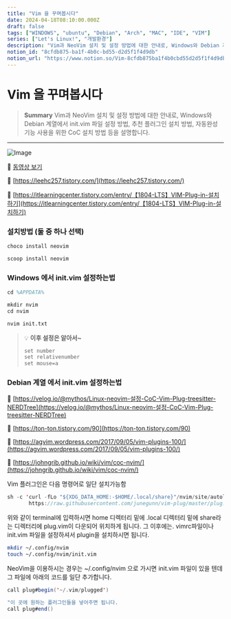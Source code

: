 ```yaml
---
title: "Vim 을 꾸며봅시다"
date: 2024-04-18T08:10:00.000Z
draft: false
tags: ["WINDOWS", "ubuntu", "Debian", "Arch", "MAC", "IDE", "VIM"]
series: ["Let's Linux!", "개발환경"]
description: "Vim과 NeoVim 설치 및 설정 방법에 대한 안내로, Windows와 Debian 계열에서 init.vim 파일 설정 방법, 추천 플러그인 설치 방법, 자동완성 기능 사용을 위한 CoC 설치 방법 등을 설명합니다."
notion_id: "8cfdb875-ba1f-4b0c-bd55-d2d5f1f4d9db"
notion_url: "https://www.notion.so/Vim-8cfdb875ba1f4b0cbd55d2d5f1f4d9db"
---
```


# Vim 을 꾸며봅시다

> **Summary**
> Vim과 NeoVim 설치 및 설정 방법에 대한 안내로, Windows와 Debian 계열에서 init.vim 파일 설정 방법, 추천 플러그인 설치 방법, 자동완성 기능 사용을 위한 CoC 설치 방법 등을 설명합니다.

---

![Image](https://prod-files-secure.s3.us-west-2.amazonaws.com/09ccd4d5-876c-4bba-bbdf-cc77a0a11257/c22e7e68-d7ad-4af4-944b-b0506ec74a17/Untitled.png?X-Amz-Algorithm=AWS4-HMAC-SHA256&X-Amz-Content-Sha256=UNSIGNED-PAYLOAD&X-Amz-Credential=ASIAZI2LB466R6R3UEM3%2F20250724%2Fus-west-2%2Fs3%2Faws4_request&X-Amz-Date=20250724T101911Z&X-Amz-Expires=3600&X-Amz-Security-Token=IQoJb3JpZ2luX2VjEAIaCXVzLXdlc3QtMiJHMEUCIQDzb%2FB4qMjsb5jpqu4tmDBgc5NAnmpL0zT9jvs9Vg2UNwIgIulR5OHHG9m41BRDERZ9KjB5EXkHvz%2FHGu%2BnYu8c1Rwq%2FwMIKhAAGgw2Mzc0MjMxODM4MDUiDPVMkt78dPAH9q4ELCrcAwztY7S%2FuN0ZZAifD549nX6ImA8Vu1XrzP2ZAJ%2FYlYPQK8ToRzCxpisW70AfUeY%2FH%2BJjCwyW67ROfkcwEomgYYTpJ8JgqwM8nTxduTeavnpMQavNQQ6hQe3iKX0gluyYP5nw4C%2FUPXwHWbWNq0kdIFVan7Vlf8IdLd1c2GHJp3sMInO%2BBPjkerkfaZU6VY6Snvxo4X3nBy%2BYZyw%2Bi22Z4WS%2FBdUzBnSz2M6c%2BhToV5USNp3MXYs7uiccpyUbu1Shpn5LHgvkugY06XOFl6QZmovVugc115kj1C8InL7sxweMfBCtpi7D%2FjUx%2FiL5H9AlSIUYmyQdd0m2vHGfuX1xgcqi47B0M1ZcYtHO1%2FTKQd4TUPj71GMxDYMwRD6sna%2BocjRQgbyvr2j315CHb3Ck8H%2BOnQ2TiM927HELdd8iRPgnpXlXrIqVarmaeLpwPA%2BMi2daFMJFfK2HdYsC%2FKCLbLE9Fu6LwrU8vuD0W8c29LcYVSud1zMAUfNuf6xhmF5RTAjdfowvXs317lCtPTXXTF6P2D8V023%2F9cgmJBltTrF3f%2B2ox%2B8e%2FdOD3g0q3QJ3YAW0F8YqT%2FVwOPNZy5oDXQEN13QocgxtcN5iS%2Fd1JXiFmmeeKNNkD3HeRyJQMJL1h8QGOqUBe5FKvsdjnTGsf54IhO1UOz1k%2BgKy3GTlGddKqxsTxaXUakefMQ6fnGVbWNDZDcWWY0ucCKDe1wzCFtdwF%2FXK11nSQQgeh9WvuBpnSHSSb4GUE1qBnrQiO0Kg5CstL7g2nBVx%2BqUgtGa0vWpwBq8e5zux5UoUl%2FeQ7ZAvn7sw0bUzJRioK%2FQnLUBEpSKcRhoBlkvv%2FW%2F6%2BQ3R0495ix88cKt8ZdW6&X-Amz-Signature=6c58f5a02853d21284d9ef98c51772eb028630c6817d8c8335d3d3654598f1be&X-Amz-SignedHeaders=host&x-amz-checksum-mode=ENABLED&x-id=GetObject)

🎥 [동영상 보기](https://www.youtube.com/watch?v=ONcFKXoJ7uQ&t=323s)

🔗 [https://leehc257.tistory.com/](https://leehc257.tistory.com/)

🔗 [https://itlearningcenter.tistory.com/entry/【1804-LTS】VIM-Plug-in-설치하기](https://itlearningcenter.tistory.com/entry/【1804-LTS】VIM-Plug-in-설치하기)

### 설치방법 (둘 중 하나 선택)

```latex
choco install neovim
```

```latex
scoop install neovim
```

### Windows 에서 init.vim 설정하는법

```latex
cd %APPDATA%
```

```latex
mkdir nvim
cd nvim
```

```latex
nvim init.txt
```

> 💡 **이후 설정은 알아서~**
> ```latex
> set number
> set relativenumber
> set mouse=a
> ```
>
>

### Debian 계열 에서 init.vim 설정하는법

🔗 [https://velog.io/@mythos/Linux-neovim-설정-CoC-Vim-Plug-treesitter-NERDTree](https://velog.io/@mythos/Linux-neovim-설정-CoC-Vim-Plug-treesitter-NERDTree)

🔗 [https://ton-ton.tistory.com/90](https://ton-ton.tistory.com/90)

🔗 [https://agvim.wordpress.com/2017/09/05/vim-plugins-100/](https://agvim.wordpress.com/2017/09/05/vim-plugins-100/)

🔗 [https://johngrib.github.io/wiki/vim/coc-nvim/](https://johngrib.github.io/wiki/vim/coc-nvim/)

Vim 플러그인은 다음 명령어로 일단 설치가능함

```scala
sh -c 'curl -fLo "${XDG_DATA_HOME:-$HOME/.local/share}"/nvim/site/autoload/plug.vim --create-dirs \
       https://raw.githubusercontent.com/junegunn/vim-plug/master/plug.vim'
```

위와 같이 terminal에 입력하시면 home 디렉터리 밑에 .local 디렉터리 밑에 share라는 디렉터리에 plug.vim이 다운되어 위치하게 됩니다. 그 이후에는. vimrc파일이나 init.vim 파일을 설정하셔서 plugin을 설치하시면 됩니다.

```bash
mkdir ~/.config/nvim
touch ~/.config/nvim/init.vim
```

NeoVim을 이용하시는 경우는 ~/.config/nvim 으로 가시면 init.vim 파일이 있을 텐데 그 파일에 아래의 코드를 일단 추가합니다.

```scala
call plug#begin('~/.vim/plugged')

"이 곳에 원하는 플러그인들을 넣어주면 됩니다.
call plug#end()
```

